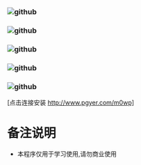 ### ![github](https://github.com/liyueliang/weiboManager/blob/master/WeiBo/screenpng/1.png?raw=true)  
### ![github](https://github.com/liyueliang/weiboManager/blob/master/WeiBo/screenpng/2.png?raw=true)  
### ![github](https://github.com/liyueliang/weiboManager/blob/master/WeiBo/screenpng/3.png?raw=true)  
### ![github](https://github.com/liyueliang/weiboManager/blob/master/WeiBo/screenpng/4.png?raw=true)  
### ![github](https://github.com/liyueliang/weiboManager/blob/master/WeiBo/screenpng/5.png?raw=true)     

[点击连接安装 http://www.pgyer.com/m0wp]
# 备注说明
 * 本程序仅用于学习使用,请勿商业使用
